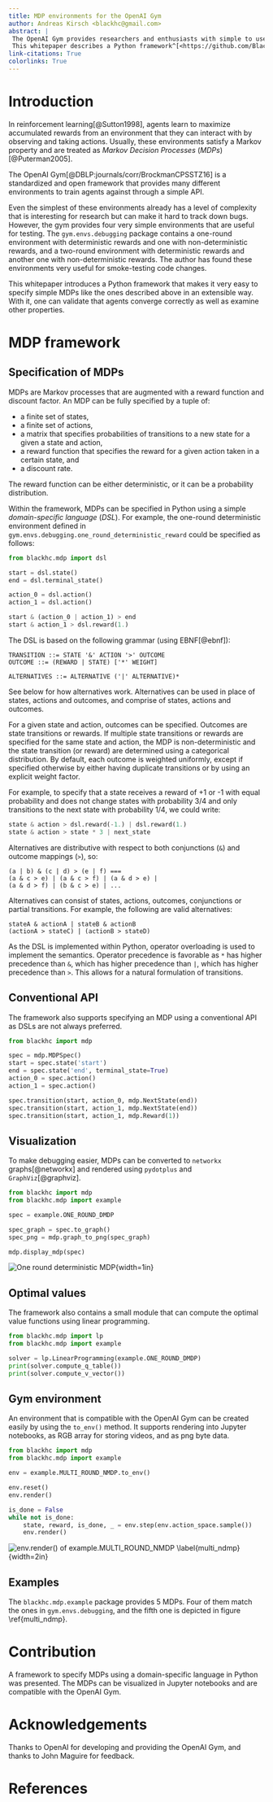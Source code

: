 ```yaml
---
title: MDP environments for the OpenAI Gym
author: Andreas Kirsch <blackhc@gmail.com>
abstract: |
 The OpenAI Gym provides researchers and enthusiasts with simple to use environments for reinforcement learning. Even the simplest environment have a level of complexity that can obfuscate the inner workings of RL approaches and make debugging difficult.
 This whitepaper describes a Python framework^[<https://github.com/BlackHC/mdp>] that makes it very easy to create simple Markov-Decision-Process environments programmatically by specifying state transitions and rewards of deterministic and non-deterministic MDPs in a domain-specific language in Python. It then presents results and visualizations created with this MDP framework.
link-citations: True
colorlinks: True
---
```


# Introduction

In reinforcement learning[@Sutton1998], agents learn to maximize accumulated rewards from an environment that they can interact with by observing and taking actions. Usually, these environments satisfy a Markov property and are treated as *Markov Decision Processes* (*MDPs*)[@Puterman2005].

The OpenAI Gym[@DBLP:journals/corr/BrockmanCPSSTZ16] is a standardized and open framework that provides many different environments to train agents against through a simple API.

Even the simplest of these environments already has a level of complexity that is interesting for research but can make it hard to track down bugs. However, the gym provides four very simple environments that are useful for testing. The `gym.envs.debugging` package contains a one-round environment with deterministic rewards and one with non-deterministic rewards, and a two-round environment with deterministic rewards and another one with non-deterministic rewards.
The author has found these environments very useful for smoke-testing code changes.

This whitepaper introduces a Python framework that makes it very easy to specify simple MDPs like the ones described above in an extensible way. With it, one can validate that agents converge correctly as well as examine other properties.

# MDP framework

## Specification of MDPs

MDPs are Markov processes that are augmented with a reward function and discount factor. An MDP can be fully specified by a tuple of:

* a finite set of states,
* a finite set of actions,
* a matrix that specifies probabilities of transitions to a new state for a given a state and action,
* a reward function that specifies the reward for a given action taken in a certain state, and
* a discount rate.

The reward function can be either deterministic, or it can be a probability distribution.

Within the framework, MDPs can be specified in Python using a simple *domain-specific language* (*DSL*).
For example, the one-round deterministic environment defined in `gym.envs.debugging.one_round_deterministic_reward` could be specified as follows:

```python
from blackhc.mdp import dsl

start = dsl.state()
end = dsl.terminal_state()

action_0 = dsl.action()
action_1 = dsl.action()

start & (action_0 | action_1) > end
start & action_1 > dsl.reward(1.)
```

The DSL is based on the following grammar (using EBNF[@ebnf]): 

    TRANSITION ::= STATE '&' ACTION '>' OUTCOME
    OUTCOME ::= (REWARD | STATE) ['*' WEIGHT]
    
    ALTERNATIVES ::= ALTERNATIVE ('|' ALTERNATIVE)* 
    
See below for how alternatives work. Alternatives can be used in place of states, actions and outcomes, and comprise of states, actions and outcomes.

For a given state and action, outcomes can be specified. Outcomes are state transitions or rewards.
If multiple state transitions or rewards are specified for the same state and action, the MDP is non-deterministic and the state transition (or reward) are determined using a categorical distribution. By default, each outcome is weighted uniformly, except if specified otherwise by either having duplicate transitions or by using an explicit weight factor. 

For example, to specify that a state receives a reward of +1 or -1 with equal probability and does not change states with probability $3/4$ and only transitions to the next state with probability $1/4$, we could write:
   
```python
state & action > dsl.reward(-1.) | dsl.reward(1.)
state & action > state * 3 | next_state
```

Alternatives are distributive with respect to both conjunctions (`&`) and outcome mappings (`>`), so:

    (a | b) & (c | d) > (e | f) ===
    (a & c > e) | (a & c > f) | (a & d > e) | 
    (a & d > f) | (b & c > e) | ... 

Alternatives can consist of states, actions, outcomes, conjunctions or partial transitions. For example, the following are valid alternatives:

    stateA & actionA | stateB & actionB
    (actionA > stateC) | (actionB > stateD)

As the DSL is implemented within Python, operator overloading is used to implement the semantics. Operator precedence is favorable as `*` has higher precedence than `&`, which has higher precedence than `|`, which has higher precedence than `>`. This allows for a natural formulation of transitions.

## Conventional API

The framework also supports specifying an MDP using a conventional API as DSLs are not always preferred.

```python
from blackhc import mdp

spec = mdp.MDPSpec()
start = spec.state('start')
end = spec.state('end', terminal_state=True)
action_0 = spec.action()
action_1 = spec.action()

spec.transition(start, action_0, mdp.NextState(end))
spec.transition(start, action_1, mdp.NextState(end))
spec.transition(start, action_1, mdp.Reward(1))
```

## Visualization

To make debugging easier, MDPs can be converted to `networkx` graphs[@networkx] and rendered using `pydotplus` and `GraphViz`[@graphviz].

```python
from blackhc import mdp
from blackhc.mdp import example

spec = example.ONE_ROUND_DMDP

spec_graph = spec.to_graph()
spec_png = mdp.graph_to_png(spec_graph)

mdp.display_mdp(spec)
```

![One round deterministic MDP](one_round_dmdp.png){width=1in}


## Optimal values

The framework also contains a small module that can compute the optimal value functions using linear programming.

```python
from blackhc.mdp import lp
from blackhc.mdp import example

solver = lp.LinearProgramming(example.ONE_ROUND_DMDP)
print(solver.compute_q_table())
print(solver.compute_v_vector())
```

## Gym environment

An environment that is compatible with the OpenAI Gym can be created easily by using the `to_env()` method. It supports rendering into Jupyter notebooks, as RGB array for storing videos, and as png byte data.

```python
from blackhc import mdp
from blackhc.mdp import example

env = example.MULTI_ROUND_NMDP.to_env()

env.reset()
env.render()

is_done = False
while not is_done:
    state, reward, is_done, _ = env.step(env.action_space.sample())
    env.render()
```

![env.render() of `example.MULTI_ROUND_NMDP` \label{multi_ndmp}](multi_round_nmdp_render.png){width=2in}

## Examples

The `blackhc.mdp.example` package provides 5 MDPs. Four of them match the ones in `gym.envs.debugging`, and the fifth one is depicted in figure \ref{multi_ndmp}. 

# Contribution

A framework to specify MDPs using a domain-specific language in Python was presented. The MDPs can be visualized in Jupyter notebooks and are compatible with the OpenAI Gym. 

# Acknowledgements

Thanks to OpenAI for developing and providing the OpenAI Gym, and thanks to John Maguire for feedback. 

# References
